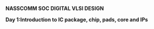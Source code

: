 **NASSCOMM SOC DIGITAL VLSI DESIGN**

**Day 1:Introduction to IC package, chip, pads, core and IPs**


